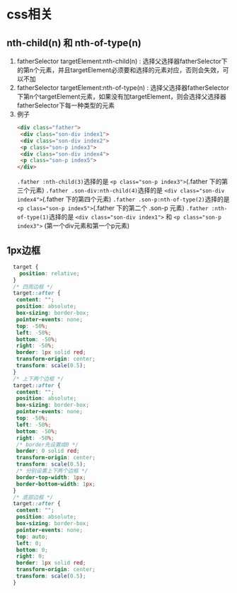 # css相关

## nth-child(n) 和 nth-of-type(n)

1. fatherSelector targetElement:nth-child(n) : 选择父选择器fatherSelector下的第n个元素，并且targetElement必须要和选择的元素对应，否则会失效，可以不加
2. fatherSelector targetElement:nth-of-type(n) : 选择父选择器fatherSelector下第n个targetElement元素，如果没有加targetElement，则会选择父选择器fatherSelector下每一种类型的元素
3. 例子
   ```html
   <div class="father">
    <div class="son-div index1">
    <div class="son-div index2">
    <p class="son-p index3">
    <div class="son-div index4">
    <p class="son-p index5">
   </div>
   ```
   `.father :nth-child(3)`选择的是 `<p class="son-p index3">`(.father 下的第三个元素)
   `.father .son-div:nth-child(4)`选择的是 `<div class="son-div index4">`(.father 下的第四个元素)
   `.father .son-p:nth-of-type(2)`选择的是 `<p class="son-p index5">`(.father 下的第二个 .son-p 元素)
   `.father :nth-of-type(1)`选择的是 `<div class="son-div index1">` 和 `<p class="son-p index3">` (第一个div元素和第一个p元素)

## 1px边框

```css
  target {
    position: relative;
  }
  /* 四周边框 */
  target::after {
   content: "";
   position: absolute;
   box-sizing: border-box;
   pointer-events: none;
   top: -50%;
   left: -50%;
   bottom: -50%;
   right: -50%;
   border: 1px solid red;
   transform-origin: center;
   transform: scale(0.5);
  }
  /* 上下两个边框 */
  target::after {
   content: "";
   position: absolute;
   box-sizing: border-box;
   pointer-events: none;
   top: -50%;
   left: -50%;
   bottom: -50%;
   right: -50%;
   /* border先设置成0 */
   border: 0 solid red;
   transform-origin: center;
   transform: scale(0.5);
   /* 分别设置上下两个边框 */
   border-top-width: 1px;
   border-bottom-width: 1px;
  }
  /* 底部边框 */
  target::after {
   content: "";
   position: absolute;
   box-sizing: border-box;
   pointer-events: none;
   top: auto;
   left: 0;
   bottom: 0;
   right: 0;
   border: 1px solid red;
   transform-origin: center;
   transform: scale(0.5);
  }
```
